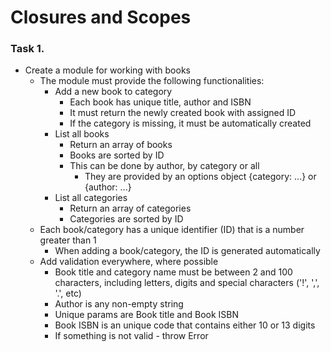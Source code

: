 Closures and Scopes
==================================

### Task 1.

*	Create a module for working with books
	*	The module must provide the following functionalities:
		*	Add a new book to category
			*	Each book has unique title, author and ISBN
			*	It must return the newly created book with assigned ID
			*	If the category is missing, it must be automatically created
		*	List all books
			*	Return an array of books 
			*	Books are sorted by ID
			*	This can be done by author, by category or all
				*	They are provided by an options object {category: ...} or {author: ...}			
		*	List all categories
			*	Return an array of categories
			*	Categories are sorted by ID
	*	Each book/category has a unique identifier (ID) that is a number greater than 1
		*	When adding a book/category, the ID is generated automatically
	*	Add validation everywhere, where possible
		*	Book title and category name must be between 2 and 100 characters, including letters, digits and special characters ('!', ',', '.', etc)
		*	Author is any non-empty string
		*	Unique params are Book title and Book ISBN
		*	Book ISBN is an unique code that contains either 10 or 13 digits
		*	If something is not valid - throw Error